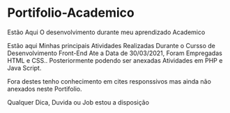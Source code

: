 # Portifolio-Academico
Estão Aqui O desenvolvimento durante meu aprendizado Academico


Estão aqui Minhas principais Atividades Realizadas Durante o Cursso de Desenvolvimento Front-End
Ate a Data de 30/03/2021, Foram Empregadas HTML e CSS.. Posteriormente
podendo ser anexadas Atividades em PHP e Java Script.

Fora destes tenho conhecimento em cites responssivos mas ainda não anexados neste Portifolio.



Qualquer Dica, Duvida ou Job estou a disposição
